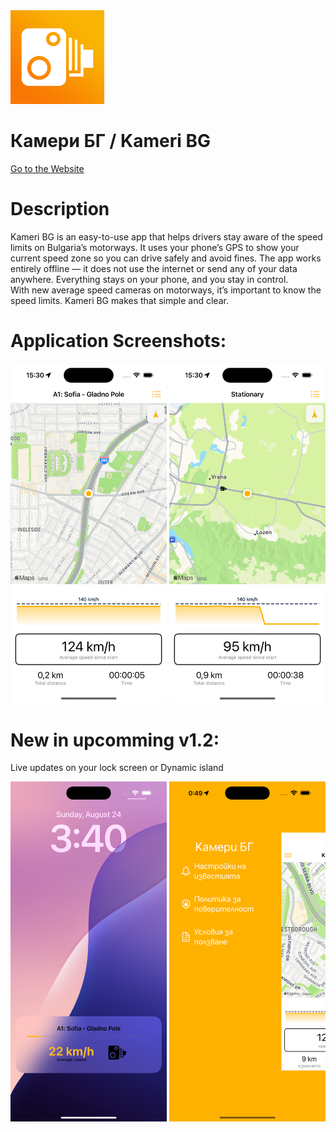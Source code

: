 <img src="/icon.png" alt="Kameri BG Icon" width="150"/>

Камери БГ / Kameri BG
==

[Go to the Website](https://riskoni.github.io/KameriBG)

Description
==

Kameri BG is an easy-to-use app that helps drivers stay aware of the speed limits on Bulgaria’s motorways. It uses your phone’s GPS to show your current speed zone so you can drive safely and avoid fines. The app works entirely offline — it does not use the internet or send any of your data anywhere. Everything stays on your phone, and you stay in control.  
With new average speed cameras on motorways, it’s important to know the speed limits. Kameri BG makes that simple and clear.

Application Screenshots:
==

<span>
  <img src="/screenshot1.png" alt="Application Screenshot" width="250"/>
  <img src="/screenshot2.png" alt="Application Screenshot2" width="250"/>
</span>

New in upcomming v1.2:
==

Live updates on your lock screen or Dynamic island

<span>
  <img src="/screenshot3.png" alt="Notification for the average speed" width="250"/>
  <img src="/screenshot4.png" alt="Меню с настройки" width="250"/>
</span>
